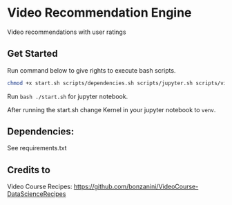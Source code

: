 # Video Recommendation Engine
Video recommendations with user ratings


## Get Started
Run command below to give rights to execute bash scripts.
```bash
chmod +x start.sh scripts/dependencies.sh scripts/jupyter.sh scripts/virtualenv.sh
```

Run ```bash ./start.sh``` for jupyter notebook.   

After running the start.sh change Kernel in your jupyter notebook to ```venv```.

## Dependencies:
See requirements.txt

## Credits to
Video Course Recipes: https://github.com/bonzanini/VideoCourse-DataScienceRecipes
